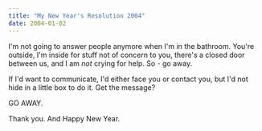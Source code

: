 ```yaml
---
title: "My New Year's Resolution 2004"
date: 2004-01-02
---
```


I'm not going to answer people anymore when I'm in the bathroom. You're outside, I'm inside for stuff not of concern to you, there's a closed door between us, and I am _not_ crying for help. So - go away.

If I'd want to communicate, I'd either face you or contact you, but I'd not hide in a little box to do it. Get the message?

GO AWAY.

Thank you. And Happy New Year.


